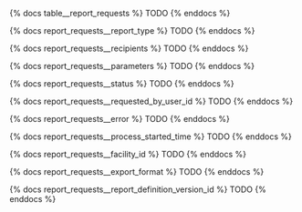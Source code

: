 {% docs table__report_requests %}
TODO
{% enddocs %}

{% docs report_requests__report_type %}
TODO
{% enddocs %}

{% docs report_requests__recipients %}
TODO
{% enddocs %}

{% docs report_requests__parameters %}
TODO
{% enddocs %}

{% docs report_requests__status %}
TODO
{% enddocs %}

{% docs report_requests__requested_by_user_id %}
TODO
{% enddocs %}

{% docs report_requests__error %}
TODO
{% enddocs %}

{% docs report_requests__process_started_time %}
TODO
{% enddocs %}

{% docs report_requests__facility_id %}
TODO
{% enddocs %}

{% docs report_requests__export_format %}
TODO
{% enddocs %}

{% docs report_requests__report_definition_version_id %}
TODO
{% enddocs %}
